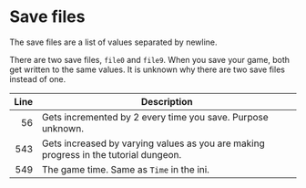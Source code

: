 # Save files

The save files are a list of values separated by newline.

There are two save files, `file0` and `file9`. When you save your game, both get written to the same values.
It is unknown why there are two save files instead of one.

Line | Description
----:| -----------
  56 | Gets incremented by 2 every time you save. Purpose unknown.
 543 | Gets increased by varying values as you are making progress in the tutorial dungeon.
 549 | The game time. Same as `Time` in the ini.
